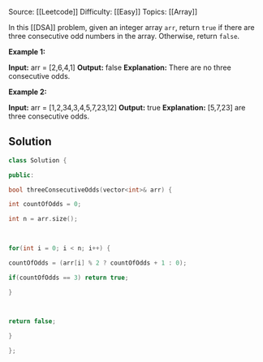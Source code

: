 Source: [[Leetcode]]
Difficulty: [[Easy]]
Topics: [[Array]]

In this [[DSA]] problem, given an integer array `arr`, return `true` if there are three consecutive odd numbers in the array. Otherwise, return `false`.

**Example 1:**

**Input:** arr = [2,6,4,1]
**Output:** false
**Explanation:** There are no three consecutive odds.

**Example 2:**

**Input:** arr = [1,2,34,3,4,5,7,23,12]
**Output:** true
**Explanation:** [5,7,23] are three consecutive odds.

## Solution

``` cpp
class Solution {

public:

bool threeConsecutiveOdds(vector<int>& arr) {

int countOfOdds = 0;

int n = arr.size();

  

for(int i = 0; i < n; i++) {

countOfOdds = (arr[i] % 2 ? countOfOdds + 1 : 0);

if(countOfOdds == 3) return true;

}

  

return false;

}

};
```